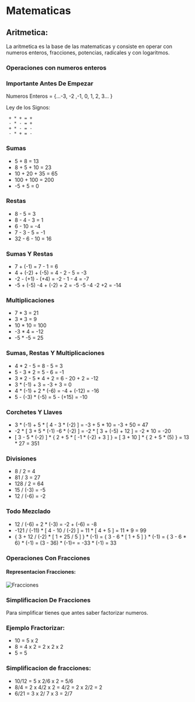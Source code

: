 # Matematicas

## Aritmetica:

La aritmetica es la base de las matematicas y consiste en operar con numeros enteros, fracciones, potencias, radicales y con logaritmos.

### Operaciones con numeros enteros

### Importante Antes De Empezar

Numeros Enteros = {...-3, -2 ,-1, 0, 1, 2, 3... }

Ley de los Signos:

	 + * + = +
	 - * - = +
	 + * - = -
	 - * + = -

### Sumas

- 5 + 8 = 13
- 8 + 5 + 10 = 23
- 10 + 20 + 35 = 65
- 100 + 100 = 200
- -5 + 5 = 0

### Restas

- 8 - 5 = 3
- 8 - 4 - 3 = 1
- 6 - 10 = -4
- 7 - 3 - 5 = -1
- 32 - 6 - 10 = 16

### Sumas Y Restas

- 7 + (-1) = 7 - 1 = 6
- 4 + (-2) + (-5) = 4 - 2 - 5 = -3
- -2 - (+1) - (+4) = -2 - 1 - 4 = -7
- -5 + (-5) -4 + (-2) + 2 = -5 -5 -4 -2 +2 = -14

### Multiplicaciones

- 7 * 3 = 21
- 3 * 3 = 9
- 10 * 10 = 100
- -3 * 4 = -12
- -5 * -5 = 25

### Sumas, Restas Y Multiplicaciones

- 4 * 2 - 5 = 8 - 5 = 3
- 5 - 3 * 2 = 5 - 6 = -1
- 3 * 2 - 5 * 4 + 2 = 6 - 20 + 2 = -12
- 3 * (-1) + 3 = -3 + 3 = 0
- 4 * (-1) + 2 * (-6) = -4 + (-12) = -16
- 5 - (-3) * (-5) = 5 - (+15) = -10

### Corchetes Y Llaves 

- 3 * (-1) + 5 * [ 4 - 3 * (-2) ] = -3 + 5 * 10 = -3 + 50 = 47
- -2 * [ 3 + 5 * (-1) -6 * (-2) ] = -2 * [ 3 + (-5) + 12 ] = -2 * 10 = -20
- [ 3 - 5 * (-2) ] * { 2 + 5 * [ -1 * (-2) + 3 ] } = [ 3 + 10 ] * { 2 + 5 * (5) } = 13 * 27 = 351

### Divisiones

- 8 / 2 = 4
- 81 / 3 = 27
- 128 / 2 = 64
- 15 / (-3) = -5
- 12 / (-6) = -2

### Todo Mezclado 

- 12 / (-6) + 2 * (-3) = -2 + (-6) = -8
- -121 / (-11) * [ 4 - 10 / (-2) ] = 11 * [ 4 + 5 ] = 11 * 9 = 99
- { 3 + 12 / (-2) * [ 1 + 25 / 5 ] } * (-1) = { 3 - 6 * [ 1 + 5 ] } * (-1) = { 3 - 6 * 6} * (-1) = (3 - 36) * (-1)= = -33 * (-1) = 33

### Operaciones Con Fracciones

#### Representacion Fracciones:


![Fracciones](https://tablademultiplicar.b-cdn.net/wp-content/uploads/2020/04/fracciones.png)

### Simplificacion De Fracciones

Para simplificar tienes que antes saber factorizar numeros.

### Ejemplo Fractorizar:

- 10 = 5 x 2
- 8 = 4 x 2 = 2 x 2 x 2
- 5 = 5

### Simplificacion de fracciones:

- 10/12 = 5 x 2/6 x 2 = 5/6
- 8/4 = 2 x 4/2 x 2 = 4/2 = 2 x 2/2 = 2
- 6/21 = 3 x 2/ 7 x 3 = 2/7

